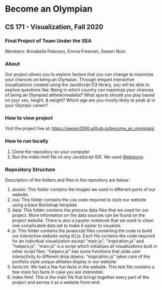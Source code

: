 # Become an Olympian
## CS 171 - Visualization, Fall 2020
### Final Project of Team Under the SEA 
Members: Annabelle Paterson, Emma Freeman, Seeam Noor

### About
Our project allows you to explore factors that you can change to maximize your chances on being an Olympian. Through elegant interactive visualizations created using the JavaScript D3 library, you will be able to explore questions like: Being in which country can maximize your chances of being an Olympiad athlete/medalist? What sports should you play based on your sex, height, & weight? Which age are you mostly likely to peak at in your Olympic career?

### How to view project
Visit the project live at: https://seeam2590.github.io/become_an_olympian/

### How to run locally
1. Clone the repository on your computer
2. Run the index.html file on any JavaScript IDE. We used [Webstorm](https://www.jetbrains.com/webstorm/).

### Repository Structure
Description of the folders and files in the repository are below:
1. assets: This folder contains the images we used in different parts of our website.
2. css: This folder contains the css code required to style our website using a base Bootstrap template.
3. data: This folder contains the process data files that we used for our project. More information on the data sources can be found on the project website. There is also a jupyter notebook that we used to clean one complicated data set to make it easier to visualize.
4. js: This folder contains the javascript files containing the code to build our interactive website using d3.js. Each file contains the code required for an individual visualization except "main.js", "inspiration.js" and "helpers.js". "main.js" is a script which initializes all visualizations built in other script files. "helpers.js" has some functions that adds user interactivity to different drop downs. "inspiration.js" takes care of the portfolio style unique athletes display in our website.
5. facts.txt: We had a few fun facts in the website. This text file contains a few more fun facts in case you are interested.
6. index.html: This is the main file that brings together every part of the project and serves it as a website front-end.
